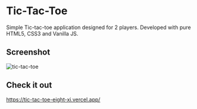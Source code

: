 # Tic-Tac-Toe

Simple Tic-tac-toe application designed for 2 players. Developed with pure HTML5, CSS3 and Vanilla JS.

## Screenshot

![tic-tac-toe](https://user-images.githubusercontent.com/46375087/168222507-49c5af15-c4f5-4bd4-87c6-5755d460a4fb.png)

## Check it out 

https://tic-tac-toe-eight-xi.vercel.app/
